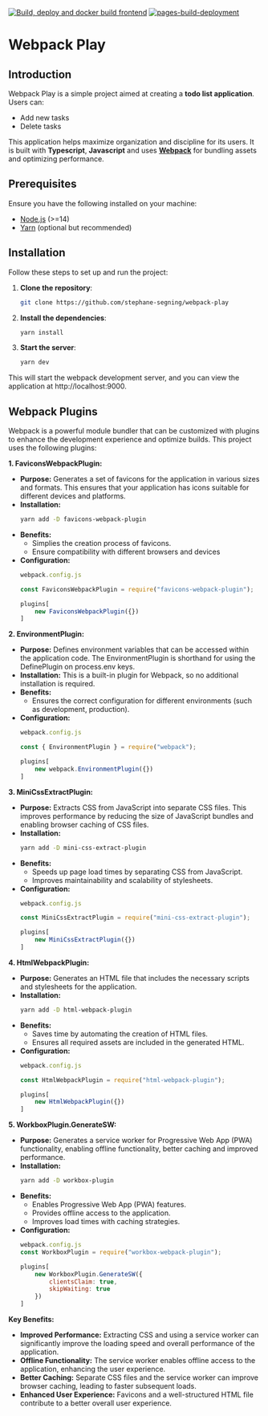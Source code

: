 [![Build, deploy and docker build frontend](https://github.com/stephane-segning/webpack-play/actions/workflows/build-deploy.yml/badge.svg)](https://github.com/stephane-segning/webpack-play/actions/workflows/build-deploy.yml)
[![pages-build-deployment](https://github.com/stephane-segning/webpack-play/actions/workflows/pages/pages-build-deployment/badge.svg)](https://github.com/stephane-segning/webpack-play/actions/workflows/pages/pages-build-deployment)

# Webpack Play

## Introduction

Webpack Play is a simple project aimed at creating a **todo list application**. Users can:
- Add new tasks
- Delete tasks

This application helps maximize organization and discipline for its users. It is built with **Typescript**,  **Javascript** and uses **[Webpack](https://webpack.js.org/)** for bundling assets and optimizing performance. 

## Prerequisites

Ensure you have the following installed on your machine:
- [Node.js](https://nodejs.org/) (>=14)
- [Yarn](https://yarnpkg.com/) (optional but recommended)

## Installation

Follow these steps to set up and run the project:
1. **Clone the repository**:
   ```bash
   git clone https://github.com/stephane-segning/webpack-play
2. **Install the dependencies**:
    ```bash
    yarn install
3. **Start the server**:
    ```bash
    yarn dev
This will start the webpack development server, and you can view the application at http://localhost:9000.

## Webpack Plugins

 Webpack is a powerful module bundler that can be customized with plugins to enhance the development experience and optimize builds. This project uses the following plugins:

**1. FaviconsWebpackPlugin:**

* **Purpose:** Generates a set of favicons for the application in various sizes and formats. This ensures that your application has icons suitable for different devices and platforms.
* **Installation:**
    ```bash
    yarn add -D favicons-webpack-plugin
* **Benefits:**
    - Simplies the creation process of favicons.
    - Ensure compatibility with different browsers and devices
* **Configuration:**
    ```js
    webpack.config.js

    const FaviconsWebpackPlugin = require("favicons-webpack-plugin");

    plugins[
        new FaviconsWebpackPlugin({})
    ]
    

**2. EnvironmentPlugin:**

* **Purpose:** Defines environment variables that can be accessed within the application code. The EnvironmentPlugin is shorthand for using the DefinePlugin on process.env keys. 
* **Installation:**
    This is a built-in plugin for Webpack, so no additional installation is required.
* **Benefits:**
    - Ensures the correct configuration for different environments (such as development, production).
* **Configuration:**
    ```js
    webpack.config.js

    const { EnvironmentPlugin } = require("webpack");

    plugins[
        new webpack.EnvironmentPlugin({})
    ]

**3. MiniCssExtractPlugin:**

* **Purpose:** Extracts CSS from JavaScript into separate CSS files. This improves performance by reducing the size of JavaScript bundles and enabling browser caching of CSS files.
* **Installation:**
    ```bash
    yarn add -D mini-css-extract-plugin
* **Benefits:**
    - Speeds up page load times by separating CSS from JavaScript.
    - Improves maintainability and scalability of stylesheets.
* **Configuration:**
    ```js
    webpack.config.js

    const MiniCssExtractPlugin = require("mini-css-extract-plugin");

    plugins[
        new MiniCssExtractPlugin({})
    ]

**4. HtmlWebpackPlugin:**

* **Purpose:** Generates an HTML file that includes the necessary scripts and stylesheets for the application. 
* **Installation:**
    ```bash
    yarn add -D html-webpack-plugin
* **Benefits:**
    - Saves time by automating the creation of HTML files.
    - Ensures all required assets are included in the generated HTML.
* **Configuration:**
    ```js
    webpack.config.js

    const HtmlWebpackPlugin = require("html-webpack-plugin");

    plugins[
        new HtmlWebpackPlugin({})
    ]
    

**5. WorkboxPlugin.GenerateSW:**

* **Purpose:** Generates a service worker for Progressive Web App (PWA) functionality, enabling offline functionality, better caching and improved performance. 
* **Installation:**
    ```bash
    yarn add -D workbox-plugin
* **Benefits:**
    - Enables Progressive Web App (PWA) features.
    - Provides offline access to the application.
    - Improves load times with caching strategies.
* **Configuration:**
    ```js
    webpack.config.js
    const WorkboxPlugin = require("workbox-webpack-plugin");

    plugins[
        new WorkboxPlugin.GenerateSW({
            clientsClaim: true,
            skipWaiting: true
        })
    ]


**Key Benefits:**

* **Improved Performance:** Extracting CSS and using a service worker can significantly improve the loading speed and overall performance of the application.
* **Offline Functionality:** The service worker enables offline access to the application, enhancing the user experience.
* **Better Caching:** Separate CSS files and the service worker can improve browser caching, leading to faster subsequent loads.
* **Enhanced User Experience:** Favicons and a well-structured HTML file contribute to a better overall user experience.
